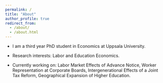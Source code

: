 ```yaml
---
permalink: /
title: "About"
author_profile: true
redirect_from: 
  - /about/
  - /about.html
---
```


* I am a third year PhD student in Economics at Uppsala University. 

* Research interests: Labor and Education Economics. 

* Currently working on: Labor Market Effects of Advance Notice, Worker Representation at Corporate Boards, Intergenerational Effects of a Joint Tax Reform, Geographical Expansion of Higher Education.
